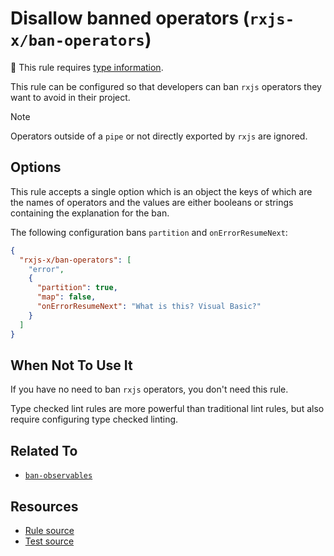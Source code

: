 # Disallow banned operators (`rxjs-x/ban-operators`)

💭 This rule requires [type information](https://typescript-eslint.io/linting/typed-linting).

<!-- end auto-generated rule header -->

This rule can be configured so that developers can ban `rxjs` operators they want to avoid in their project.

> [!NOTE]
> Operators outside of a `pipe` or not directly exported by `rxjs` are ignored.

## Options

This rule accepts a single option which is an object the keys of which are the names of operators and the values are either booleans or strings containing the explanation for the ban.

The following configuration bans `partition` and `onErrorResumeNext`:

```json
{
  "rxjs-x/ban-operators": [
    "error",
    {
      "partition": true,
      "map": false,
      "onErrorResumeNext": "What is this? Visual Basic?"
    }
  ]
}
```

## When Not To Use It

If you have no need to ban `rxjs` operators, you don't need this rule.

Type checked lint rules are more powerful than traditional lint rules, but also require configuring type checked linting.

## Related To

- [`ban-observables`](./ban-observables.md)

## Resources

- [Rule source](/src/rules/ban-operators.ts)
- [Test source](/tests/rules/ban-operators.test.ts)
